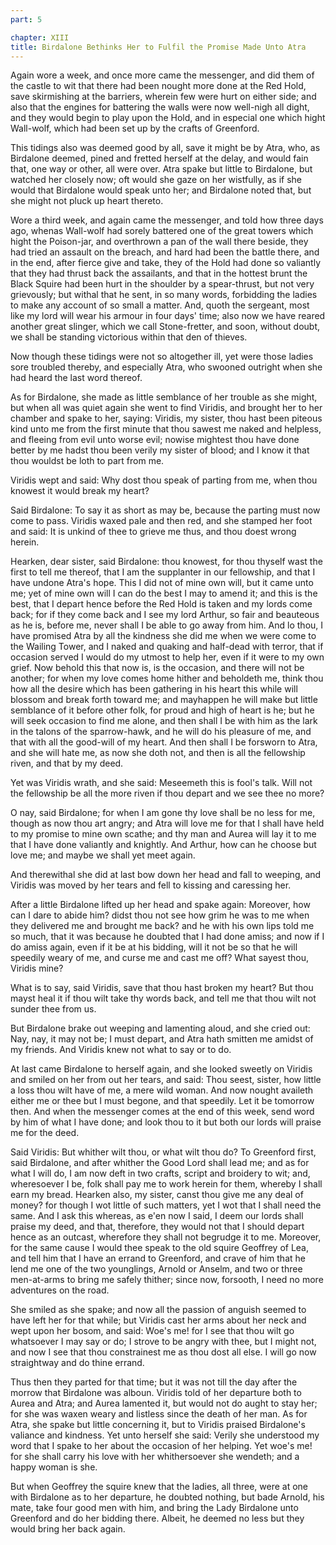 ```yaml
---
part: 5

chapter: XIII
title: Birdalone Bethinks Her to Fulfil the Promise Made Unto Atra
---
```


Again wore a week, and once more came the messenger, and did them of the castle to wit that there had been nought more done at the Red Hold, save skirmishing at the barriers, wherein few were hurt on either side; and also that the engines for battering the walls were now well-nigh all dight, and they would begin to play upon the Hold, and in especial one which hight Wall-wolf, which had been set up by the crafts of Greenford.

This tidings also was deemed good by all, save it might be by Atra, who, as Birdalone deemed, pined and fretted herself at the delay, and would fain that, one way or other, all were over. Atra spake but little to Birdalone, but watched her closely now; oft would she gaze on her wistfully, as if she would that Birdalone would speak unto her; and Birdalone noted that, but she might not pluck up heart thereto.

Wore a third week, and again came the messenger, and told how three days ago, whenas Wall-wolf had sorely battered one of the great towers which hight the Poison-jar, and overthrown a pan of the wall there beside, they had tried an assault on the breach, and hard had been the battle there, and in the end, after fierce give and take, they of the Hold had done so valiantly that they had thrust back the assailants, and that in the hottest brunt the Black Squire had been hurt in the shoulder by a spear-thrust, but not very grievously; but withal that he sent, in so many words, forbidding the ladies to make any account of so small a matter. And, quoth the sergeant, most like my lord will wear his armour in four days' time; also now we have reared another great slinger, which we call Stone-fretter, and soon, without doubt, we shall be standing victorious within that den of thieves.

Now though these tidings were not so altogether ill, yet were those ladies sore troubled thereby, and especially Atra, who swooned outright when she had heard the last word thereof.

As for Birdalone, she made as little semblance of her trouble as she might, but when all was quiet again she went to find Viridis, and brought her to her chamber and spake to her, saying: Viridis, my sister, thou hast been piteous kind unto me from the first minute that thou sawest me naked and helpless, and fleeing from evil unto worse evil; nowise mightest thou have done better by me hadst thou been verily my sister of blood; and I know it that thou wouldst be loth to part from me.

Viridis wept and said: Why dost thou speak of parting from me, when thou knowest it would break my heart?

Said Birdalone: To say it as short as may be, because the parting must now come to pass. Viridis waxed pale and then red, and she stamped her foot and said: It is unkind of thee to grieve me thus, and thou doest wrong herein.

Hearken, dear sister, said Birdalone: thou knowest, for thou thyself wast the first to tell me thereof, that I am the supplanter in our fellowship, and that I have undone Atra's hope. This I did not of mine own will, but it came unto me; yet of mine own will I can do the best I may to amend it; and this is the best, that I depart hence before the Red Hold is taken and my lords come back; for if they come back and I see my lord Arthur, so fair and beauteous as he is, before me, never shall I be able to go away from him. And lo thou, I have promised Atra by all the kindness she did me when we were come to the Wailing Tower, and I naked and quaking and half-dead with terror, that if occasion served I would do my utmost to help her, even if it were to my own grief. Now behold this that now is, is the occasion, and there will not be another; for when my love comes home hither and beholdeth me, think thou how all the desire which has been gathering in his heart this while will blossom and break forth toward me; and mayhappen he will make but little semblance of it before other folk, for proud and high of heart is he; but he will seek occasion to find me alone, and then shall I be with him as the lark in the talons of the sparrow-hawk, and he will do his pleasure of me, and that with all the good-will of my heart. And then shall I be forsworn to Atra, and she will hate me, as now she doth not, and then is all the fellowship riven, and that by my deed.

Yet was Viridis wrath, and she said: Meseemeth this is fool's talk. Will not the fellowship be all the more riven if thou depart and we see thee no more?

O nay, said Birdalone; for when I am gone thy love shall be no less for me, though as now thou art angry; and Atra will love me for that I shall have held to my promise to mine own scathe; and thy man and Aurea will lay it to me that I have done valiantly and knightly. And Arthur, how can he choose but love me; and maybe we shall yet meet again.

And therewithal she did at last bow down her head and fall to weeping, and Viridis was moved by her tears and fell to kissing and caressing her.

After a little Birdalone lifted up her head and spake again: Moreover, how can I dare to abide him? didst thou not see how grim he was to me when they delivered me and brought me back? and he with his own lips told me so much, that it was because he doubted that I had done amiss; and now if I do amiss again, even if it be at his bidding, will it not be so that he will speedily weary of me, and curse me and cast me off? What sayest thou, Viridis mine?

What is to say, said Viridis, save that thou hast broken my heart? But thou mayst heal it if thou wilt take thy words back, and tell me that thou wilt not sunder thee from us.

But Birdalone brake out weeping and lamenting aloud, and she cried out: Nay, nay, it may not be; I must depart, and Atra hath smitten me amidst of my friends. And Viridis knew not what to say or to do.

At last came Birdalone to herself again, and she looked sweetly on Viridis and smiled on her from out her tears, and said: Thou seest, sister, how little a loss thou wilt have of me, a mere wild woman. And now nought availeth either me or thee but I must begone, and that speedily. Let it be tomorrow then. And when the messenger comes at the end of this week, send word by him of what I have done; and look thou to it but both our lords will praise me for the deed.

Said Viridis: But whither wilt thou, or what wilt thou do? To Greenford first, said Birdalone, and after whither the Good Lord shall lead me; and as for what I will do, I am now deft in two crafts, script and broidery to wit; and, wheresoever I be, folk shall pay me to work herein for them, whereby I shall earn my bread. Hearken also, my sister, canst thou give me any deal of money? for though I wot little of such matters, yet I wot that I shall need the same. And I ask this whereas, as e'en now I said, I deem our lords shall praise my deed, and that, therefore, they would not that I should depart hence as an outcast, wherefore they shall not begrudge it to me. Moreover, for the same cause I would thee speak to the old squire Geoffrey of Lea, and tell him that I have an errand to Greenford, and crave of him that he lend me one of the two younglings, Arnold or Anselm, and two or three men-at-arms to bring me safely thither; since now, forsooth, I need no more adventures on the road.

She smiled as she spake; and now all the passion of anguish seemed to have left her for that while; but Viridis cast her arms about her neck and wept upon her bosom, and said: Woe's me! for I see that thou wilt go whatsoever I may say or do; I strove to be angry with thee, but I might not, and now I see that thou constrainest me as thou dost all else. I will go now straightway and do thine errand.

Thus then they parted for that time; but it was not till the day after the morrow that Birdalone was alboun. Viridis told of her departure both to Aurea and Atra; and Aurea lamented it, but would not do aught to stay her; for she was waxen weary and listless since the death of her man. As for Atra, she spake but little concerning it, but to Viridis praised Birdalone's valiance and kindness. Yet unto herself she said: Verily she understood my word that I spake to her about the occasion of her helping. Yet woe's me! for she shall carry his love with her whithersoever she wendeth; and a happy woman is she.

But when Geoffrey the squire knew that the ladies, all three, were at one with Birdalone as to her departure, he doubted nothing, but bade Arnold, his mate, take four good men with him, and bring the Lady Birdalone unto Greenford and do her bidding there. Albeit, he deemed no less but they would bring her back again.
